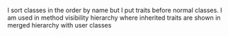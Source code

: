 I sort classes in the order by name but I put traits before normal classes.
I am used in method visibility hierarchy where inherited traits are shown in merged hierarchy with user classes